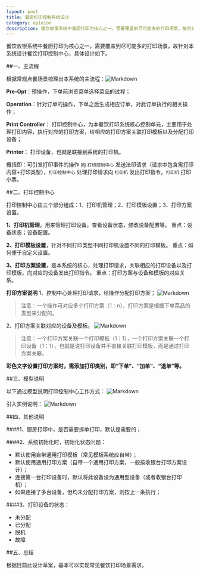 ```yaml
---
layout: post
title: 餐厨打印控制系统设计
category: opinion
description: 餐饮收银系统中餐厨打印为核心之一，需要覆盖到尽可能多的打印场景，故针对本系统设计餐饮打印控制中心。
---
```


餐饮收银系统中餐厨打印为核心之一，需要覆盖到尽可能多的打印场景，故针对本系统设计餐饮打印控制中心，具体设计如下。

##一、主流程

根据常规点餐场景梳理出本系统的主流程：![Markdown](http://p1.bpimg.com/586931/c9b3b93fd7475c61.png)

<strong>Pre-Opt</strong>：预操作，下单前浏览菜单选择菜品的过程；

<strong>Operation</strong>：针对订单的操作，下单之后生成相应订单，对此订单执行的相关操作；

<strong>Print Controller</strong>： 打印控制中心，为本餐饮打印系统核心控制单元，主要用于处理打印内容，执行对应的打印方案，给相应的打印方案关联打印模板以及分配打印设备；

<strong>Printer</strong>： 打印设备，也就是联接到系统的打印机。

概括即：可引发打印事件的操作 向 `打印控制中心` 发送法印请求（请求中包含需打印内容+打印类型），`打印控制中心` 处理打印请求向 `打印机` 发出打印指令，`打印机` 打印小票。

##二、打印控制中心

打印控制中心由三个部分组成：1、打印机管理；2、打印模板设置；3、打印方案设置。

<strong>1、打印机管理</strong>，用来管理打印设备，查看设备状态，修改设备配置等。
重点：设备状态；设备配置。

<strong>2、打印模板设置</strong>，针对不同打印类型不同打印机设置不同的打印模板。
重点：如何便于自定义设置。

<strong>3、打印方案设置</strong>，是本系统的核心，处理打印请求，关联相应的打印设备以及打印模板，向对应的设备发出打印指令。
重点：打印方案与设备和模板的对应关系。

<strong>打印方案说明</strong>
1、控制中心处理打印请求，给操作分配打印方案；
![Markdown](http://p1.bpimg.com/586931/4e2ddddd10da58d5.png)
>注意：一个操作可对应多个打印方案（1：n），打印方案是根据下单菜品的类型来分配的。

2、打印方案关联对应的设备及模板。
![Markdown](http://p1.bpimg.com/586931/c18f528504181086.png)
>注意：一个打印方案关联一个打印模板（1：1），一个打印方案关联一个打印设备（1：1），也就是说打印设备并不直接关联打印模板，而是通过打印方案关联。

<strong>彩色文字设置打印方案时，需添加打印类别，即“下单”、“加单”、“退单”等。</strong>

##三、模型说明

以下通过模型说明打印控制中心工作方式：
![Markdown](http://p1.bpimg.com/586931/dbc0c4d2fb063c95.png)

引入实例说明：
![Markdown](http://p1.bpimg.com/586931/81b890c72b79208d.png)

##四、其他说明

####1、厨房打印中，是否需要拆单打印，默认是需要的；

####2、系统初始化时，初始化状态问题：

<ul>
	<li>默认使用自带通用打印模板（常见模板系统应自带）；</li>
	<li>默认使用通用打印方案（自带一个通用打印方案，一般按收银台打印方案设计）；</li>
	<li>连接第一台打印设备时，默认将此设备设为通用型设备（或者收银台打印机）；</li>
	<li>如果连接了多台设备，但均未分配打印方案，则按上一条执行；</li>
</ul>

####3、打印设备的状态：
<ul>
	<li>未分配</li>
	<li>已分配</li>
	<li>脱机</li>
	<li>故障</li>
</ul>

##五、总结

根据目前此设计草案，基本可以实现常见餐饮打印场景需求。
